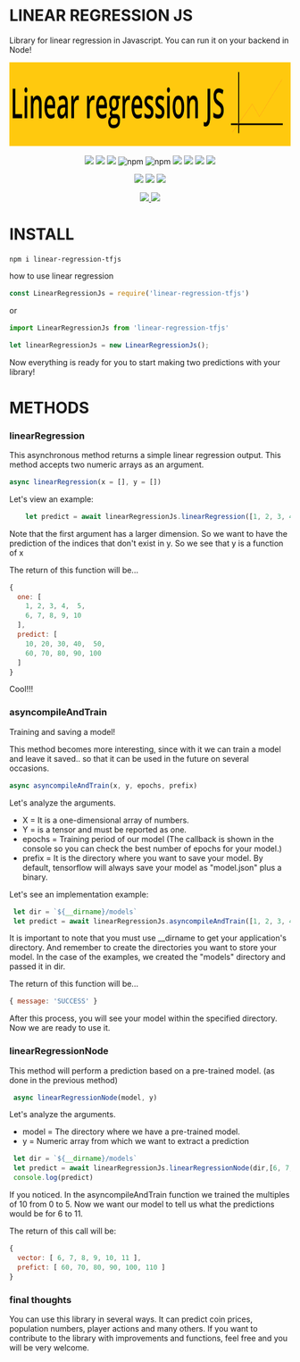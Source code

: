 # LINEAR REGRESSION JS

Library for linear regression in Javascript.
You can run it on your backend in Node!

<div align="center">
  <img src="./src/assets/banner.png" width="100%" height="150"/>
</div>

<p align="center">
   <img src="https://img.shields.io/bower/l/MI?style=flat-square">
   <img src="https://img.shields.io/badge/version-1.0.3-blue">
   <img src="https://img.shields.io/npm/dy/linear-regression-tfjs">
   <img alt="npm" src="https://img.shields.io/npm/dm/linear-regression-tfjs">
   <img alt="npm" src="https://img.shields.io/npm/dw/linear-regression-tfjs">
   <img src="https://img.shields.io/github/issues/rhaymisonbetini/linear-regression-js.svg">
   <img src="https://img.shields.io/github/issues-closed/rhaymisonbetini/linear-regression-js.svg">
   <img src="https://img.shields.io/github/issues-pr/rhaymisonbetini/linear-regression-js.svg">
   <img src="https://img.shields.io/github/issues-pr-closed/rhaymisonbetini/linear-regression-js.svg">
</p>

<p align="center">
   <img src="https://img.shields.io/badge/JavaScript-F7DF1E?style=for-the-badge&logo=javascript&logoColor=black">
   <img src="https://img.shields.io/badge/Node.js-43853D?style=for-the-badge&logo=node.js&logoColor=white">
   <img src="https://img.shields.io/badge/TensorFlow-FF6F00?style=for-the-badge&logo=tensorflow&logoColor=white">
</p>

<p align="center">
  <a href="https://www.linkedin.com/in/heleno-betini-2b3016175/" target="_blank">
    <img src="https://img.shields.io/badge/LinkedIn-0077B5?style=for-the-badge&logo=linkedin&logoColor=white">
  </a>
  <a href="https://github.com/rhaymisonbetini" target="_blank">
    <img src="https://img.shields.io/badge/GitHub-100000?style=for-the-badge&logo=github&logoColor=white">
  </a>
</p>

# INSTALL

```
npm i linear-regression-tfjs
```

how to use linear regression

```javascript
const LinearRegressionJs = require('linear-regression-tfjs')
```
or

```javascript
import LinearRegressionJs from 'linear-regression-tfjs'
```

```javascript
let linearRegressionJs = new LinearRegressionJs();
```

Now everything is ready for you to start making two predictions with your library!

# METHODS

### linearRegression

This asynchronous method returns a simple linear regression output.
This method accepts two numeric arrays as an argument.

```javascript
async linearRegression(x = [], y = [])  
```
Let's view an example:

```javascript
    let predict = await linearRegressionJs.linearRegression([1, 2, 3, 4, 5, 6, 7, 8, 9, 10], [10, 20, 30, 40, 50, 60])
```
Note that the first argument has a larger dimension. So we want to have the prediction of the indices that 
don't exist in y. So we see that y is a function of x

The return of this function will be...

```javascript
{
  one: [
    1, 2, 3, 4,  5,
    6, 7, 8, 9, 10
  ],
  predict: [
    10, 20, 30, 40,  50,
    60, 70, 80, 90, 100
  ]
}
```
Cool!!!

### asyncompileAndTrain

Training and saving a model!

This method becomes more interesting, since with it we can train a model and leave it 
saved.. so that it can be used in the future on several occasions.

```javascript
async asyncompileAndTrain(x, y, epochs, prefix)
```
Let's analyze the arguments.

* X = It is a one-dimensional array of numbers.
* Y = is a tensor and must be reported as one.
* epochs = Training period of our model (The callback is shown in the console so you can check the best number of epochs for your model.)
* prefix = It is the directory where you want to save your model.
By default, tensorflow will always save your model as "model.json" plus a binary.

Let's see an implementation example:

```javascript
 let dir = `${__dirname}/models`
 let predict = await linearRegressionJs.asyncompileAndTrain([1, 2, 3, 4, 5], [[10], [20], [30], [40], [50]], 1500, dir)
```
It is important to note that you must use __dirname to get your application's directory. And remember to create the directories you want to store your model. 
In the case of the examples, we created the "models" directory and passed it in dir.

The return of this function will be...
```javascript
{ message: 'SUCCESS' }
```
After this process, you will see your model within the specified directory. Now we are ready to use it.

###  linearRegressionNode

This method will perform a prediction based on a pre-trained model. (as done in the previous method)

```javascript
 async linearRegressionNode(model, y)
```
Let's analyze the arguments.

* model = The directory where we have a pre-trained model.
* y = Numeric array from which we want to extract a prediction

```javascript
 let dir = `${__dirname}/models`
 let predict = await linearRegressionJs.linearRegressionNode(dir,[6, 7, 8, 9,10,11])
 console.log(predict)
```
If you noticed. In the asyncompileAndTrain function we trained the multiples of 10 from 0 to 5. 
Now we want our model to tell us what the predictions would be for 6 to 11.

The return of this call will be:

```javascript
{
  vector: [ 6, 7, 8, 9, 10, 11 ],
  prefict: [ 60, 70, 80, 90, 100, 110 ]
}
```

### final thoughts

You can use this library in several ways. It can predict coin prices, population numbers, player actions and many others. 
If you want to contribute to the library with improvements and functions, feel free and you will be very welcome.